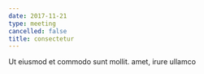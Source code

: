 ```yaml
---
date: 2017-11-21
type: meeting
cancelled: false
title: consectetur
---
```

Ut eiusmod et commodo sunt mollit. amet, irure ullamco